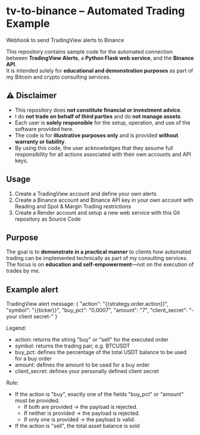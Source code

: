 # tv-to-binance – Automated Trading Example
Webhook to send TradingView alerts to Binance

This repository contains sample code for the automated connection between **TradingView Alerts**, a **Python Flask web service**, and the **Binance API**.  
It is intended solely for **educational and demonstration purposes** as part of my Bitcoin and crypto consulting services.



## ⚠️ Disclaimer

- This repository does **not constitute financial or investment advice**.
- I do **not trade on behalf of third parties** and do **not manage assets**.
- Each user is **solely responsible** for the setup, operation, and use of the software provided here.  
- The code is for **illustrative purposes only** and is provided **without warranty or liability**.
- By using this code, the user acknowledges that they assume full responsibility for all actions associated with their own accounts and API keys.



## Usage

1. Create a TradingView account and define your own alerts
2. Create a Binance account and Binance API key in your own account with Reading and Spot & Margin Trading restrictions
3. Create a Render account and setup a new web service with this Git repository as Source Code



## Purpose

The goal is to **demonstrate in a practical manner** to clients how automated trading can be implemented technically as part of my consulting services.  
The focus is on **education and self-empowerment**—not on the execution of trades by me.



## Example alert

TradingView alert message:
{
  "action": "{{strategy.order.action}}",
  "symbol": "{{ticker}}",
  "buy_pct": "0.0007",
  "amount": "7",
  "client_secret": "-your client secret-"
}

Legend:
- action: returns the string "buy" or "sell" for the executed order
- symbol: returns the trading pair, e.g. BTCUSDT
- buy_pct: defines the percentage of the total USDT balance to be used for a buy order
- amount: defines the amount to be used for a buy order
- client_secret: defines your personally defined client secret

Rule:
- If the action is "buy", exactly one of the fields "buy_pct" or "amount" must be provided.
  - If both are provided → the payload is rejected.
  - If neither is provided → the payload is rejected.
  - If only one is provided → the payload is valid.
- If the action is "sell", the total asset balance is sold

